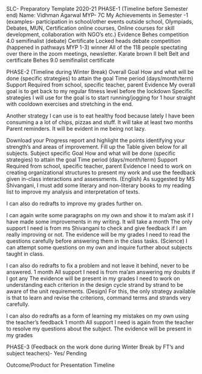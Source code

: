SLC- Preparatory Template 2020-21
PHASE-1 (Timeline before Semester end)
Name:	Vidhman Agarwal								MYP- 7C
My Achievements in Semester -1 
(examples- participation in school/other events outside school, Olympiads, Debates, MUN, Certification online courses, Online courses for skill development, collaboration with NGO’s etc.)	Evidence
Behes competition 4.0 semifinalist (debate)	Certificate
Locked heads debate competition (happened in pathways MYP 1-3) winner	All of the 118 people spectating over there in the zoom meetings, newsletter.
Karate brown II belt	Belt and certificate
Behes 9.0 semifinalist	certificate

PHASE-2 (Timeline during Winter Break)
Overall Goal	How and what will be done (specific strategies) to attain the goal	Time period 
(days/month/term)	Support Required from school, specific teacher, parent	Evidence
My overall goal is to get back to my regular fitness level before the lockdown	Specific strategies I will use for the goal is to start running/jogging for 1 hour straight with cooldown exercises and stretching in the end.

Another strategy I can use is to eat healthy food because lately I have been consuming a a lot of chips, pizzas and stuff.	It will take at least two months	Parent reminders.	It will be evident in me being not lazy.
				
				

Download your Progress report and highlight the points identifying your strength’s and areas of improvement. Fill up the Table given below for all subjects.
Subject specific Goal	How and what will be done (specific strategies) to attain the goal	Time period 
(days/month/term)	Support Required from school, specific teacher, parent	Evidence
I need to work on creating organizational structures to present my work and use the feedback given in-class interactions and assessments. (English)	As suggested by MS Shivangani, I must add some literary and non-literary books to my reading list to improve my analysis and interpretation of texts.

I can also do redrafts to improve my grades further on.

I can again write some paragraphs on my own and show it to ma’am ask if I have made some improvements in my writing.	It will take a month	The only support I need is from ms Shivangani to check and give feedback if I am really improving or not.	The evidence will be my grades
I need to read the questions carefully before answering them in the class tasks. (Science)	I can attempt some questions on my own and inquire further about subjects taught in class.

I can also do redrafts to fix a problem and not leave it behind, never to be answered. 	1 month	All support I need is from ma’am answering my doubts if I got any	The evidence will be present in my grades
I need to work on understanding each criterion in the design cycle strand by strand to be aware of the unit requirements. (Design)	For this, the only strategy available is that to learn and revise the criterions, command terms and strands very carefully.

I can also do redrafts as a form of learning my mistakes on my own using the teacher’s feedback	1 month	All support I need is again from the teacher to resolve my questions about the subject.	The evidence will be present in my grades

PHASE-3
(Feedback on the work done during Winter Break by FT’s and subject teachers)- Yes/ Pending

Outcome/Product for Presentation	Timeline 
	


